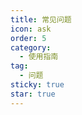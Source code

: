 ```yaml
---
title: 常见问题
icon: ask
order: 5
category:
  - 使用指南
tag:
  - 问题
sticky: true
star: true
---
```

